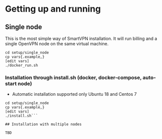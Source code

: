 # Getting up and running


## Single node

This is the most simple way of SmartVPN installation. It will run billing and a single OpenVPN node on the same virtual machine.

```
cd setup/single_node
cp vars{.example,}
[edit vars]
./docker_run.sh
```

### Installation through install.sh (docker, docker-compose, auto-start node)

* Automatic installation supported only Ubuntu 18 and Centos 7

```
cd setup/single_node
cp vars{.example,}
[edit vars]
./install.sh```

## Installation with multiple nodes

TBD
